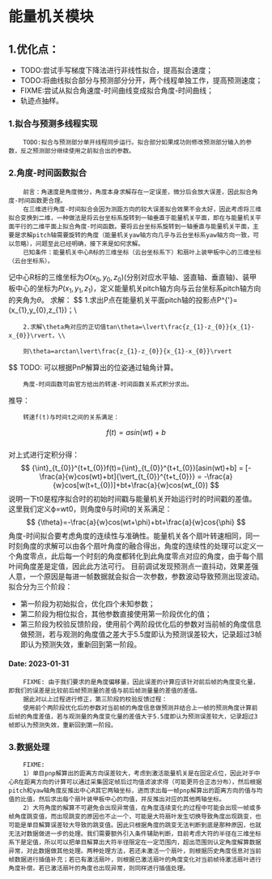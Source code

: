 # 能量机关模块
## 1.优化点：
- TODO:尝试手写梯度下降法进行非线性拟合，提高拟合速度；
- TODO:将曲线拟合部分与预测部分分开，两个线程单独工作，提高预测速度；
- FIXME:尝试从拟合角速度-时间曲线变成拟合角度-时间曲线；
- 轨迹点抽样。

### 1.拟合与预测多线程实现
        TODO:拟合与预测部分单开线程同步运行。拟合部分如果成功则修改预测部分输入的参数，反之预测部分继续使用之前拟合出的参数。
### 2.角度-时间函数拟合
        前言：角速度是角度微分，角度本身求解存在一定误差，微分后会放大误差，因此拟合角度-时间函数更合理。
        在三维进行角度-时间拟合会因为测距方向的较大误差拟合效果不会太好，因此考虑将三维拟合变换到二维，一种做法是将云台坐标系旋转到一轴垂直于能量机关平面，即在与能量机关平面平行的二维平面上拟合角度-时间函数。要将云台坐标系旋转到一轴垂直与能量机关平面，主要是求解pitch轴需要旋转的角度（能量机关yaw轴方向几乎与云台坐标系yaw轴方向一致，可以忽略），问题至此已经明确，接下来是如何求解。
        已知条件：能量机关中心R标的三维坐标（云台坐标系下）和扇叶上装甲板中心的三维坐标（云台坐标系）。
记中心R标的三维坐标为$O(x_{0},y_{0},z_{0})$(分别对应水平轴、竖直轴、垂直轴)、装甲板中心的坐标为$P(x_{1},y_{1},z_{1})$，定义能量机关pitch轴方向与云台坐标系pitch轴方向的夹角为$\theta$。
求解：
$$
        1.求出P点在能量机关平面pitch轴的投影点P^{'}=(x_{1},y_{0},z_{1})；\\        

        2.求解\theta角对应的正切值tan\theta=\lvert\frac{z_{1}-z_{0}}{x_{1}-x_{0}}\rvert，\\
        
        则\theta=arctan\lvert\frac{z_{1}-z_{0}}{x_{1}-x_{0}}\rvert
$$
TODO: 可以根据PnP解算出的位姿通过轴角计算。

        角度-时间函数可由官方给出的转速-时间函数关系式积分求出。
推导：
        
        转速f(t)与时间t之间的关系满足： 
$$
        f(t)=asin(wt)+b
$$     
        对上式进行定积分得：
$$
        {\int}_{t_{0}}^{t+t_{0}}f(t)={\int}_{t_{0}}^{t+t_{0}}[asin(wt)+b] = [-\frac{a}{w}cos(wt)+bt]{\vert_{t_{0}}^{t+t_{0}}} = -\frac{a}{w}cos[w(t+t_{0})]+bt+\frac{a}{w}cos(wt_{0})
$$
        说明一下t0是程序拟合时的初始时间戳与能量机关开始运行时的时间戳的差值。
        这里我们定义ϕ=wt0，则角度θ与时间t的关系满足：
$$
        {\theta}=-\frac{a}{w}cos(wt+\phi)+bt+\frac{a}{w}cos{\phi}
$$
        角度-时间拟合要考虑角度的连续性与准确性。能量机关各个扇叶转速相同，同一时刻角度的求解可以由各个扇叶角度的融合得出，角度的连续性的处理可以定义一个角度零点，此后每一个时刻的角度都转化到此角度零点对应的角度，由于每个扇叶间角度差是定值，因此此方法可行。
        目前调试发现预测点一直抖动，效果差强人意，一个原因是每进一帧数据就会拟合一次参数，参数波动导致预测出现波动。
拟合分为三个阶段：
- 第一阶段为初始拟合，优化四个未知参数；
- 第二阶段为相位拟合，其他参数直接使用第一阶段优化的值；
- 第三阶段为校验反馈阶段，使用前个两阶段优化后的参数对当前帧的角度信息做预测，若与观测的角度值之差大于5.5度即认为预测误差较大，记录超过3帧即认为预测失效，重新回到第一阶段。
  
#### Date: 2023-01-31       
        FIXME: 由于我们要求的是角度偏移量，因此误差的计算应该针对前后帧的角度变化量，即我们的误差是比较前后帧预测量的差值与前后帧测量量的差值的差值。
        据此对以上过程进行修正，第三阶段的校验反馈过程：
        使用前个两阶段优化后的参数对当前帧的角度信息做预测并结合上一帧的预测角度计算前后帧的角度差值，若与观测量的角度变化量的差值大于5.5度即认为预测误差较大，记录超过3帧即认为预测失效，重新回到第一阶段。
### 3.数据处理
        FIXME:
        1）单目pnp解算出的距离方向误差较大，考虑到激活能量机关是在固定点位，因此对于中心R在距离方向的计算可以通过采集固定帧后过均值滤波求得（可能更符合正态分布），然后根据pitch和yaw轴角度反推出中心R其它两轴坐标，进而求出每一帧pnp解算出的距离方向的值与均值的比值，然后求出每个扇叶装甲板中心的均值，并反推出对应的其他两轴坐标。
        2）大符角度的解算不可避免会出现异常值，在角度连续变化的过程中可能会出现一帧或多帧角度跳变值，而出现跳变的原因也不止一个，可能是大符扇叶发生切换导致角度出现跳变，也可能是单目解算误差较大导致的跳变值。因此只根据角度的跳变无法判断到底是那种原因，也就无法对数据做进一步的处理。我们需要额外引入条件辅助判断，目前考虑大符的半径在三维坐标系下是定值，所以可以把单目解算出大符半径限定在一定范围内，超出范围则认定角度解算数据异常，对此数据做其他处理。两种处理方法，若还未激活一个扇叶，则根据历史角度信息对当前帧数据进行插值补充；若已有激活扇叶，则根据已激活扇叶的角度变化对当前帧待激活扇叶进行角度补偿，若已激活扇叶的角度也出现异常，则同样进行插值处理。

